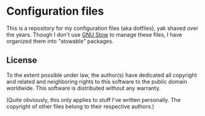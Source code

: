 Configuration files
===================

This is a repository for my configuration files (aka dotfiles), yak
shaved over the years.  Though I don't use [GNU Stow][1] to manage these
files, I have organized them into "stowable" packages.

License
-------

To the extent possible under law, the author(s) have dedicated all
copyright and related and neighboring rights to this software to the
public domain worldwide.  This software is distributed without any
warranty.

(Quite obviously, this only applies to stuff I've written personally.
The copyright of other files belong to their respective authors.)

[1]: https://www.gnu.org/software/stow/stow.html

